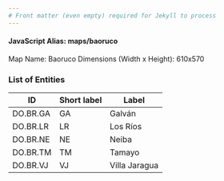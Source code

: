 ```yaml
---
# Front matter (even empty) required for Jekyll to process
---
```


#### JavaScript Alias: maps/baoruco

Map Name: Baoruco
Dimensions (Width x Height): 610x570





### List of Entities

ID | Short label | Label
---|---|---|
DO.BR.GA|GA|Galván
DO.BR.LR|LR|Los Ríos
DO.BR.NE|NE|Neiba
DO.BR.TM|TM|Tamayo
DO.BR.VJ|VJ|Villa Jaragua